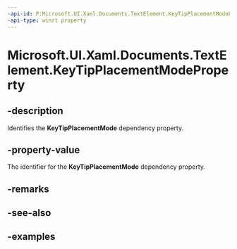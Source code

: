 ```yaml
---
-api-id: P:Microsoft.UI.Xaml.Documents.TextElement.KeyTipPlacementModeProperty
-api-type: winrt property
---
```


<!-- Property syntax.
public DependencyProperty KeyTipPlacementModeProperty { get; }
-->

# Microsoft.UI.Xaml.Documents.TextElement.KeyTipPlacementModeProperty

## -description
Identifies the **KeyTipPlacementMode** dependency property.

## -property-value
The identifier for the **KeyTipPlacementMode** dependency property.

## -remarks

## -see-also

## -examples

